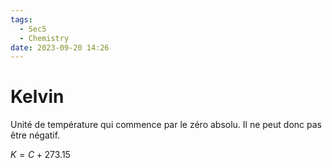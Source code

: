```yaml
---
tags:
  - Sec5
  - Chemistry
date: 2023-09-20 14:26
---
```


# Kelvin

Unité de température qui commence par le zéro absolu. Il ne peut donc pas être négatif.

$K = C + 273.15$